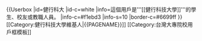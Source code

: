 {{Userbox
  |id=健行科大<!--[[File:Cyu.gif|48px]]。注意合理使用之规定：“绝对不能将“合理使用”之图片，放入个人的用户页面进行展示。”-->
  |id-c=white
  |info=這個用戶是'''[[健行科技大學]]'''的學生、校友或教職人員。
  |info-c=#f1ebd3
  |info-s=10
  |border-c=#6699ff
}}<includeonly>[[Category:健行科技大學維基人|{{PAGENAME}}]]</includeonly>
<noinclude>
[[Category:台灣大專院校用戶框模板]]
</noinclude>